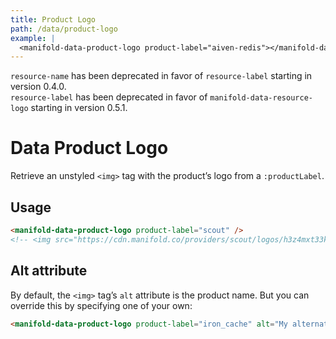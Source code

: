 ```yaml
---
title: Product Logo
path: /data/product-logo
example: |
  <manifold-data-product-logo product-label="aiven-redis"></manifold-data-product-logo>
---
```


<manifold-toast alert-type="warning">
  <div><code>resource-name</code> has been deprecated in favor of <code>resource-label</code> starting in version 0.4.0.</div>
</manifold-toast>

<manifold-toast alert-type="warning">
  <div><code>resource-label</code> has been deprecated in favor of <code>manifold-data-resource-logo</code> starting in version 0.5.1.</div>
</manifold-toast>

# Data Product Logo

Retrieve an unstyled `<img>` tag with the product’s logo from a
`:productLabel`.

## Usage

```html
<manifold-data-product-logo product-label="scout" />
<!-- <img src="https://cdn.manifold.co/providers/scout/logos/h3z4mxt33k3ufm7rzmth0xa4r8.png" alt="Scout" /> -->
```

## Alt attribute

By default, the `<img>` tag’s `alt` attribute is the product name. But you
can override this by specifying one of your own:

```html
<manifold-data-product-logo product-label="iron_cache" alt="My alternate text" />
```
